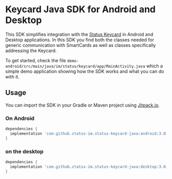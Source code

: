 # Keycard Java SDK for Android and Desktop

This SDK simplifies integration with the [Status Keycard](https://github.com/status-im/status-keycard) in Android
and Desktop applications. In this SDK you find both the classes needed for generic communication with SmartCards as well 
as classes specifically addressing the Keycard.

To get started, check the file ```demo-android/src/main/java/im/status/keycard/app/MainActivity.java``` which a simple
demo application showing how the SDK works and what you can do with it.

## Usage

You can import the SDK in your Gradle or Maven project using [Jitpack.io](https://jitpack.io).

### On Android

```groovy
dependencies {
  implementation 'com.github.status-im.status-keycard-java:android:3.0.2'
}
```

### on the desktop

```groovy
dependencies {
  implementation 'com.github.status-im.status-keycard-java:desktop:3.0.2'
}
```